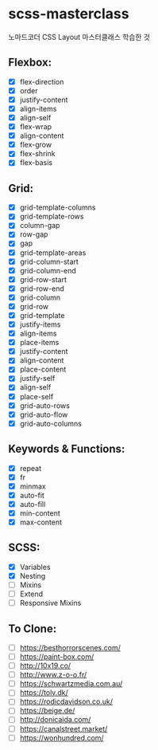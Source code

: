 # scss-masterclass
노마드코더 CSS Layout 마스터클래스 학습한 것
## Flexbox:
- [x]  flex-direction
- [x]  order
- [x]  justify-content
- [x]  align-items
- [x]  align-self
- [x]  flex-wrap
- [x]  align-content
- [x]  flex-grow
- [x]  flex-shrink
- [x]  flex-basis
## Grid:
- [x]  grid-template-columns
- [x]  grid-template-rows
- [x]  column-gap
- [x]  row-gap
- [x]  gap
- [x]  grid-template-areas
- [x]  grid-column-start
- [x]  grid-column-end
- [x]  grid-row-start
- [x]  grid-row-end
- [x]  grid-column
- [x]  grid-row
- [x]  grid-template
- [x]  justify-items
- [x]  align-items
- [x]  place-items
- [x]  justify-content
- [x]  align-content
- [x]  place-content
- [x]  justify-self
- [x]  align-self
- [x]  place-self
- [x]  grid-auto-rows
- [x]  grid-auto-flow
- [x]  grid-auto-columns
## Keywords & Functions:
- [x]  repeat
- [x]  fr
- [x]  minmax
- [x]  auto-fit
- [x]  auto-fill
- [x]  min-content
- [x]  max-content
## SCSS:
- [x]  Variables
- [x]  Nesting
- [ ]  Mixins
- [ ]  Extend
- [ ]  Responsive Mixins
## To Clone:
- [ ]  https://besthorrorscenes.com/
- [ ]  https://paint-box.com/
- [ ]  http://10x19.co/
- [ ]  http://www.z-o-o.fr/
- [ ]  https://schwartzmedia.com.au/
- [ ]  https://tolv.dk/
- [ ]  https://rodicdavidson.co.uk/
- [ ]  https://beige.de/
- [ ]  http://donicaida.com/
- [ ]  https://canalstreet.market/
- [ ]  https://wonhundred.com/
